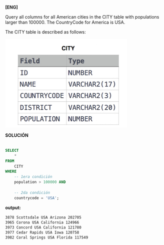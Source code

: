 
**[ENG]**

Query all columns for all American cities in the CITY table with populations larger than 100000. The CountryCode for America is USA.

The CITY table is described as follows:

![alt text](image.png)


**SOLUCIÓN**

```sql

SELECT
    *
FROM
    CITY
WHERE 
    -- 1era condición
    population > 100000 AND

    -- 2da condición  
    countrycode = 'USA';

```


**output:**


```
3878 Scottsdale USA Arizona 202705 
3965 Corona USA California 124966 
3973 Concord USA California 121780 
3977 Cedar Rapids USA Iowa 120758 
3982 Coral Springs USA Florida 117549 

```